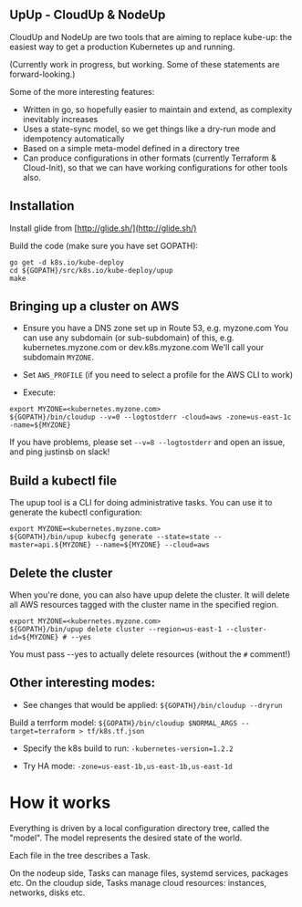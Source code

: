 ## UpUp - CloudUp & NodeUp

CloudUp and NodeUp are two tools that are aiming to replace kube-up:
the easiest way to get a production Kubernetes up and running.

(Currently work in progress, but working.  Some of these statements are forward-looking.)

Some of the more interesting features:

* Written in go, so hopefully easier to maintain and extend, as complexity inevitably increases
* Uses a state-sync model, so we get things like a dry-run mode and idempotency automatically
* Based on a simple meta-model defined in a directory tree
* Can produce configurations in other formats (currently Terraform & Cloud-Init), so that we can have working
  configurations for other tools also.

## Installation

Install glide from [http://glide.sh/](http://glide.sh/)

Build the code (make sure you have set GOPATH):
```
go get -d k8s.io/kube-deploy
cd ${GOPATH}/src/k8s.io/kube-deploy/upup
make
```

## Bringing up a cluster on AWS

* Ensure you have a DNS zone set up in Route 53, e.g. myzone.com  You can use any subdomain (or sub-subdomain) of this,
e.g. kubernetes.myzone.com or dev.k8s.myzone.com  We'll call your subdomain `MYZONE`.

* Set `AWS_PROFILE` (if you need to select a profile for the AWS CLI to work)

* Execute:
```
export MYZONE=<kubernetes.myzone.com>
${GOPATH}/bin/cloudup --v=0 --logtostderr -cloud=aws -zone=us-east-1c -name=${MYZONE}
```

If you have problems, please set `--v=8 --logtostderr` and open an issue, and ping justinsb on slack!

## Build a kubectl file

The upup tool is a CLI for doing administrative tasks.  You can use it to generate the kubectl configuration:

```
export MYZONE=<kubernetes.myzone.com>
${GOPATH}/bin/upup kubecfg generate --state=state --master=api.${MYZONE} --name=${MYZONE} --cloud=aws
```

## Delete the cluster

When you're done, you can also have upup delete the cluster.  It will delete all AWS resources tagged
with the cluster name in the specified region.

```
export MYZONE=<kubernetes.myzone.com>
${GOPATH}/bin/upup delete cluster --region=us-east-1 --cluster-id=${MYZONE} # --yes
```

You must pass --yes to actually delete resources (without the `#` comment!)

## Other interesting modes:

* See changes that would be applied: `${GOPATH}/bin/cloudup --dryrun`

Build a terrform model: `${GOPATH}/bin/cloudup $NORMAL_ARGS --target=terraform > tf/k8s.tf.json`

* Specify the k8s build to run: `-kubernetes-version=1.2.2`

* Try HA mode: `-zone=us-east-1b,us-east-1b,us-east-1d`

# How it works

Everything is driven by a local configuration directory tree, called the "model".  The model represents
the desired state of the world.

Each file in the tree describes a Task.

On the nodeup side, Tasks can manage files, systemd services, packages etc.
On the cloudup side, Tasks manage cloud resources: instances, networks, disks etc.
